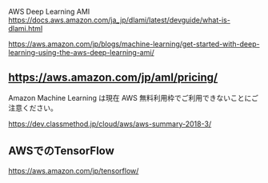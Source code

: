 AWS Deep Learning AMI
https://docs.aws.amazon.com/ja_jp/dlami/latest/devguide/what-is-dlami.html

https://aws.amazon.com/jp/blogs/machine-learning/get-started-with-deep-learning-using-the-aws-deep-learning-ami/


## https://aws.amazon.com/jp/aml/pricing/
Amazon Machine Learning は現在 AWS 無料利用枠でご利用できないことにご注意ください。

https://dev.classmethod.jp/cloud/aws/aws-summary-2018-3/

## AWSでのTensorFlow
https://aws.amazon.com/jp/tensorflow/
